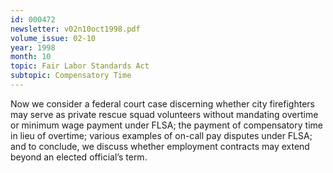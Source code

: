 ```yaml
---
id: 000472
newsletter: v02n10oct1998.pdf
volume_issue: 02-10
year: 1998
month: 10
topic: Fair Labor Standards Act
subtopic: Compensatory Time
---
```


Now we consider a federal court case discerning whether city firefighters may serve as private
rescue squad volunteers without mandating overtime or minimum wage payment under FLSA; the payment of compensatory time in lieu of overtime; various examples of on-call pay disputes under FLSA; and to conclude, we discuss whether employment contracts may extend beyond an elected official’s term.